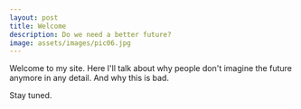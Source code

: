 ```yaml
---
layout: post
title: Welcome
description: Do we need a better future?
image: assets/images/pic06.jpg
---
```


Welcome to my site. Here I'll talk about why people don't imagine the future anymore in any detail. And why this is bad.

Stay tuned.